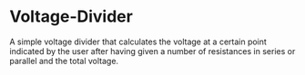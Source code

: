 # Voltage-Divider
A simple voltage divider that calculates the voltage at a certain point indicated by the user after having given a number of resistances in series or parallel and the total voltage.
